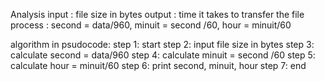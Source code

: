 Analysis 
input : file size in bytes 
output : time it takes to transfer the file
process : second = data/960, minuit = second /60, hour = minuit/60

algorithm in psudocode:
step 1: start 
step 2: input file size in bytes 
step 3: calculate second = data/960
step 4: calculate minuit = second /60
step 5: calculate hour = minuit/60
step 6: print second, minuit, hour
step 7: end 
